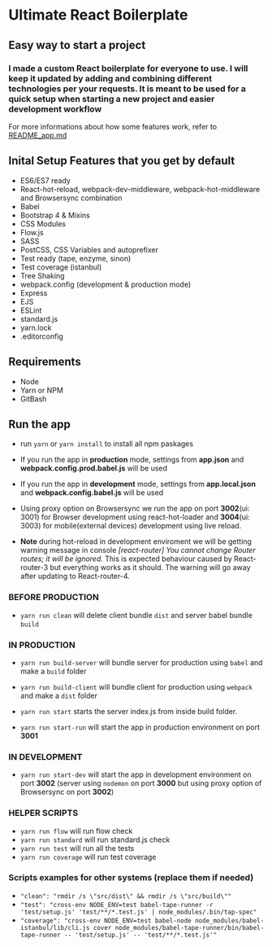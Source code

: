 # Ultimate React Boilerplate #

## Easy way to start a project ##

### I made a custom React boilerplate for everyone to use. I will keep it updated by adding and combining different technologies per your requests. It is meant to be used for a quick setup when starting a new project and easier development workflow ###

For more informations about how some features work, refer to [README_app.md](README_app.md)

## Inital Setup Features that you get by default ##

* ES6/ES7 ready
* React-hot-reload, webpack-dev-middleware, webpack-hot-middleware and Browsersync combination
* Babel
* Bootstrap 4 & Mixins
* CSS Modules
* Flow.js
* SASS
* PostCSS, CSS Variables and autoprefixer
* Test ready (tape, enzyme, sinon)
* Test coverage (istanbul)
* Tree Shaking
* webpack.config (development & production mode)
* Express
* EJS
* ESLint
* standard.js
* yarn.lock
* .editorconfig

## Requirements ##

* Node
* Yarn or NPM
* GitBash

## Run the app ##

* run `yarn` or `yarn install` to install all npm paskages

* If you run the app in **production** mode, settings from **app.json** and **webpack.config.prod.babel.js** will be used
* If you run the app in **development** mode, settings from **app.local.json** and **webpack.config.babel.js** will be used

* Using proxy option on Browsersync we run the app on port **3002**(ui: 3001) for Browser development using react-hot-loader and **3004**(ui: 3003) for mobile(external devices) development using live reload.

* **Note** during hot-reload in development enviroment we will be getting warning message in console *[react-router] You cannot change Router routes; it will be ignored*. This is expected behaviour caused by React-router-3 but everything works as it should. The warning will go away after updating to React-router-4.

### BEFORE PRODUCTION ###

* `yarn run clean` will delete client bundle `dist` and server babel bundle `build`

### IN PRODUCTION ###

* `yarn run build-server`  will bundle server for production using `babel` and make a `build` folder
* `yarn run build-client` will bundle client for production using `webpack` and make a `dist` folder
* `yarn run start` starts the server index.js from inside build folder.

* `yarn run start-run` will start the app in production environment on port **3001**

### IN DEVELOPMENT ###

* `yarn run start-dev` will start the app in development environment on port **3002** (server using `nodemon` on port **3000** but using proxy option of Browsersync on port **3002**)

### HELPER SCRIPTS ###

* `yarn run flow` will run flow check
* `yarn run standard` will run standard.js check
* `yarn run test` will run all the tests
* `yarn run coverage` will run test coverage

### Scripts examples for other systems (replace them if needed) ###

* `"clean": "rmdir /s \"src/dist\" && rmdir /s \"src/build\""`
* `"test": "cross-env NODE_ENV=test babel-tape-runner -r 'test/setup.js' 'test/**/*.test.js' | node_modules/.bin/tap-spec"`
* `"coverage": "cross-env NODE_ENV=test babel-node node_modules/babel-istanbul/lib/cli.js cover node_modules/babel-tape-runner/bin/babel-tape-runner -- 'test/setup.js' -- 'test/**/*.test.js'"`

